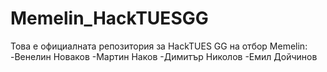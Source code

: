 # Memelin_HackTUESGG
Това е официалната репозитория за HackTUES GG на отбор Memelin:
-Венелин Новаков
-Мартин Наков
-Димитър Николов
-Емил Дойчинов

